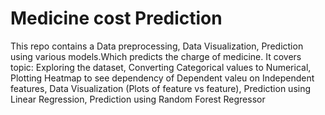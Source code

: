 # Medicine cost Prediction
This repo contains a Data preprocessing, Data Visualization, Prediction using various models.Which predicts the charge of medicine.
It covers topic:
	Exploring the dataset,
	Converting Categorical values to Numerical,
	Plotting Heatmap to see dependency of Dependent valeu on Independent features,
	Data Visualization (Plots of feature vs feature),
	Prediction using Linear Regression,
	Prediction using Random Forest Regressor
